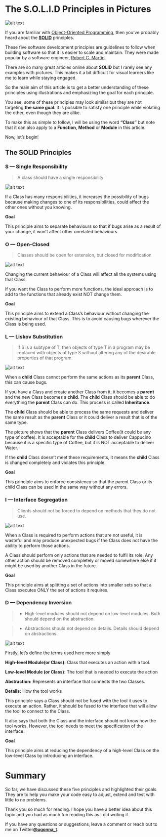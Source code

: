 # The S.O.L.I.D Principles in Pictures

![alt text](005-files/000-en.png "S.O.L.I.D")

If you are familiar with [Object-Oriented Programming](https://en.wikipedia.org/wiki/Object-oriented_programming), then you’ve probably heard about the [**SOLID**](https://en.wikipedia.org/wiki/SOLID) principles.

These five software development principles are guidelines to follow when building software so that it is easier to scale and maintain. They were made popular by a software engineer, [Robert C. Martin](https://en.wikipedia.org/wiki/Robert_C._Martin).

There are so many great articles online about **SOLID** but I rarely see any examples with pictures. This makes it a bit difficult for visual learners like me to learn while staying engaged.

So the main aim of this article is to get a better understanding of these principles using illustrations and emphasizing the goal for each principle.

You see, some of these principles may look similar but they are not targeting **the same goal**. It is possible to satisfy one principle while violating the other, even though they are alike.

To make this as simple to follow, I will be using the word **“Class”** but note that it can also apply to a **Function**, **Method** or **Module** in this article.

Now, let’s begin!

## The SOLID Principles

### **S — Single Responsibility**

> A class should have a single responsibility

![alt text](005-files/001-en.png "Single Responsibility")

If a Class has many responsibilities, it increases the possibility of bugs because making changes to one of its responsibilities, could affect the other ones without you knowing.

**Goal**

This principle aims to separate behaviours so that if bugs arise as a result of your change, it won’t affect other unrelated behaviours.

### **O — Open-Closed**

> Classes should be open for extension, but closed for modification

![alt text](005-files/002-en.png "Open-Closed")

Changing the current behaviour of a Class will affect all the systems using that Class.

If you want the Class to perform more functions, the ideal approach is to add to the functions that already exist NOT change them.

**Goal**

This principle aims to extend a Class’s behaviour without changing the existing behaviour of that Class. This is to avoid causing bugs wherever the Class is being used.

### **L — Liskov Substitution**

> If S is a subtype of T, then objects of type T in a program may be replaced with objects of type S without altering any of the desirable properties of that program.

![alt text](005-files/003-en.png "Liskov Substitution")

When a **child** Class cannot perform the same actions as its **parent** Class, this can cause bugs.

If you have a Class and create another Class from it, it becomes a **parent** and the new Class becomes a **child**. The **child** Class should be able to do everything the **parent** Class can do. This process is called **Inheritance**.

The **child** Class should be able to process the same requests and deliver the same result as the **parent** Class or it could deliver a result that is of the same type.

The picture shows that the **parent** Class delivers Coffee(it could be any type of coffee). It is acceptable for the **child** Class to deliver Cappucino because it is a specific type of Coffee, but it is NOT acceptable to deliver Water.

If the **child** Class doesn’t meet these requirements, it means the **child** Class is changed completely and violates this principle.

**Goal**

This principle aims to enforce consistency so that the parent Class or its child Class can be used in the same way without any errors.

### **I — Interface Segregation**

> Clients should not be forced to depend on methods that they do not use.

![alt text](005-files/004-en.png "Interface Segregation")

When a Class is required to perform actions that are not useful, it is wasteful and may produce unexpected bugs if the Class does not have the ability to perform those actions.

A Class should perform only actions that are needed to fulfil its role. Any other action should be removed completely or moved somewhere else if it might be used by another Class in the future.

**Goal**

This principle aims at splitting a set of actions into smaller sets so that a Class executes ONLY the set of actions it requires.

### **D — Dependency Inversion**

> - High-level modules should not depend on low-level modules. Both should depend on the abstraction.

> - Abstractions should not depend on details. Details should depend on abstractions.

![alt text](005-files/005-en.png "Dependency Inversion")

Firstly, let’s define the terms used here more simply

**High-level Module(or Class):** Class that executes an action with a tool.

**Low-level Module (or Class):** The tool that is needed to execute the action

**Abstraction:** Represents an interface that connects the two Classes.

**Details:** How the tool works

This principle says a Class should not be fused with the tool it uses to execute an action. Rather, it should be fused to the interface that will allow the tool to connect to the Class.

It also says that both the Class and the interface should not know how the tool works. However, the tool needs to meet the specification of the interface.

**Goal**

This principle aims at reducing the dependency of a high-level Class on the low-level Class by introducing an interface.

# Summary

So far, we have discussed these five principles and highlighted their goals. They are to help you make your code easy to adjust, extend and test with little to no problems.

Thank you so much for reading. I hope you have a better idea about this topic and you had as much fun reading this as I did writing it.

If you have any questions or suggestions, leave a comment or reach out to me on Twitter[**@ugonna_t**](https://twitter.com/ugonna_t).